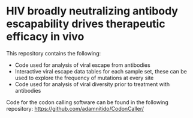 # HIV broadly neutralizing antibody escapability drives therapeutic efficacy in vivo

This repository contains the following:
* Code used for analysis of viral escape from antibodies 
* Interactive viral escape data tables for each sample set, these can be used to explore the frequency of mutations at every site
* Code used for analysis of viral diversity prior to treatment with antibodies 

Code for the codon calling software can be found in the following repository: https://github.com/adamnitido/CodonCaller/

